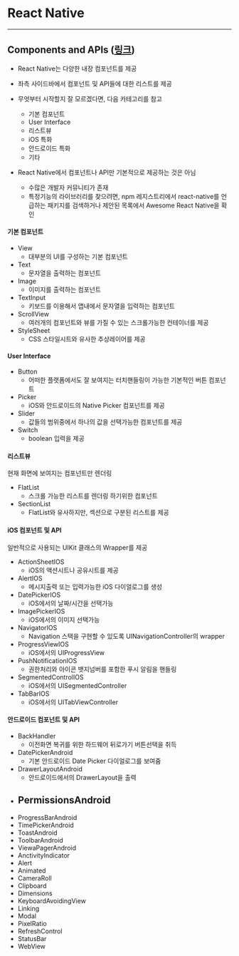 React Native
============

---

Components and APIs ([링크](https://facebook.github.io/react-native/docs/components-and-apis.html))
------------------------------------------------------------------------

- React Native는 다양한 내장 컴포넌트를 제공
- 좌측 사이드바에서 컴포넌트 및 API들에 대한 리스트를 제공
- 무엇부터 시작할지 잘 모르겠다면, 다음 카테고리를 참고
  - 기본 컴포넌트
  - User Interface
  - 리스트뷰
  - iOS 특화
  - 안드로이드 특화
  - 기타

- React Native에서 컴포넌트나 API만 기본적으로 제공하는 것은 아님
  - 수많은 개발자 커뮤니티가 존재
  - 특정기능의 라이브러리를 찾으려면, npm 레지스트리에서 react-native를 언급하는 패키지를 검색하거나 제안된 목록에서 Awesome React Native을 확인

#### 기본 컴포넌트

- View
  - 대부분의 UI를 구성하는 기본 컴포넌트
- Text
  - 문자열을 출력하는 컴포넌트
- Image
  - 이미지를 출력하는 컴포넌트
- TextInput
  - 키보드를 이용해서 앱내에서 문자열을 입력하는 컴포넌트
- ScrollView
  - 여러개의 컴포넌트와 뷰를 가질 수 있는 스크롤가능한 컨테이너를 제공
- StyleSheet
  - CSS 스타일시트와 유사한 추상레이어를 제공

#### User Interface

- Button
  - 어떠한 플랫폼에서도 잘 보여지는 터치핸들링이 가능한 기본적인 버튼 컴포넌트
- Picker
  - iOS와 안드로이드의 Native Picker 컴포넌트를 제공
- Slider
  - 값들의 범위중에서 하나의 값을 선택가능한 컴포넌트를 제공
- Switch
  - boolean 입력을 제공

#### 리스트뷰
현재 화면에 보여지는 컴포넌트만 렌더링

- FlatList
  - 스크롤 가능한 리스트를 렌더링 하기위한 컴포넌트
- SectionList
  - FlatList와 유사하지만, 섹션으로 구분된 리스트를 제공

#### iOS 컴포넌트 및 API
일반적으로 사용되는 UIKit 클래스의 Wrapper를 제공

- ActionSheetIOS
  - iOS의 액션시트나 공유시트를 제공
- AlertIOS
  - 메시지출력 또는 입력가능한 iOS 다이얼로그를 생성
- DatePickerIOS
  - iOS에서의 날짜/시간을 선택가능
- ImagePickerIOS
  - iOS에서의 이미지 선택가능
- NavigatorIOS
  - Navigation 스택을 구현할 수 있도록 UINavigationController의 wrapper
- ProgressViewIOS
  - iOS에서의 UIProgressView
- PushNotificationIOS
  - 권한처리와 아이콘 뱃지넘버를 포함한 푸시 알림을 핸들링
- SegmentedControlIOS
  - iOS에서의 UISegmentedController
- TabBarIOS
  - iOS에서의 UITabViewController

#### 안드로이드 컴포넌트 및 API

- BackHandler
  - 이전화면 복귀를 위한 하드웨어 뒤로가기 버튼선택을 취득
- DatePickerAndroid
  - 기본 안드로이드 Date Picker 다이얼로그를 보여줌
- DrawerLayoutAndroid
  - 안드로이드에서의 DrawerLayout을 출력
- PermissionsAndroid
  -
- ProgressBarAndroid
- TimePickerAndroid
- ToastAndroid
- ToolbarAndroid
- ViewaPagerAndroid
- AnctivityIndicator
- Alert
- Animated
- CameraRoll
- Clipboard
- Dimensions
- KeyboardAvoidingView
- Linking
- Modal
- PixelRatio
- RefreshControl
- StatusBar
- WebView
